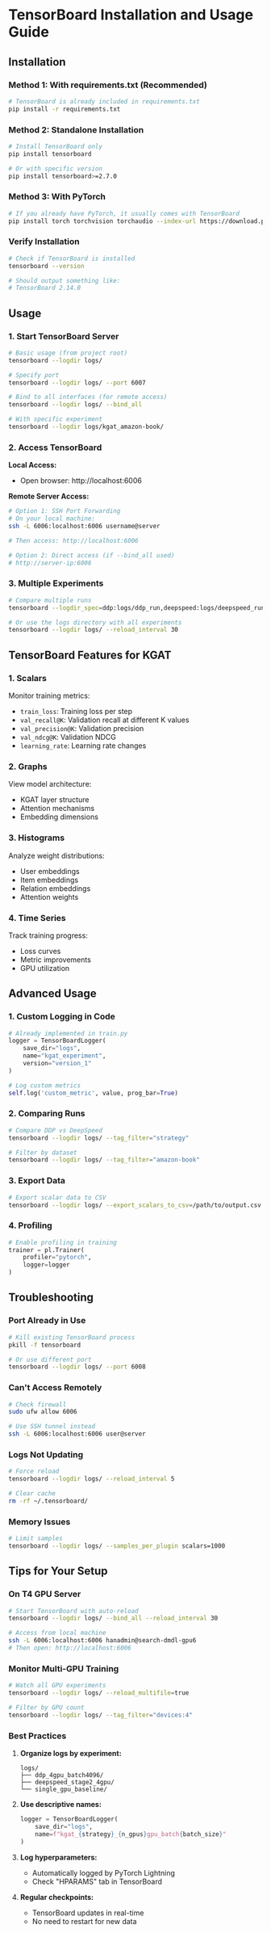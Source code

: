 # TensorBoard Installation and Usage Guide

## Installation

### Method 1: With requirements.txt (Recommended)
```bash
# TensorBoard is already included in requirements.txt
pip install -r requirements.txt
```

### Method 2: Standalone Installation
```bash
# Install TensorBoard only
pip install tensorboard

# Or with specific version
pip install tensorboard>=2.7.0
```

### Method 3: With PyTorch
```bash
# If you already have PyTorch, it usually comes with TensorBoard
pip install torch torchvision torchaudio --index-url https://download.pytorch.org/whl/cu118
```

### Verify Installation
```bash
# Check if TensorBoard is installed
tensorboard --version

# Should output something like:
# TensorBoard 2.14.0
```

## Usage

### 1. Start TensorBoard Server
```bash
# Basic usage (from project root)
tensorboard --logdir logs/

# Specify port
tensorboard --logdir logs/ --port 6007

# Bind to all interfaces (for remote access)
tensorboard --logdir logs/ --bind_all

# With specific experiment
tensorboard --logdir logs/kgat_amazon-book/
```

### 2. Access TensorBoard

**Local Access:**
- Open browser: http://localhost:6006

**Remote Server Access:**
```bash
# Option 1: SSH Port Forwarding
# On your local machine:
ssh -L 6006:localhost:6006 username@server

# Then access: http://localhost:6006

# Option 2: Direct access (if --bind_all used)
# http://server-ip:6006
```

### 3. Multiple Experiments
```bash
# Compare multiple runs
tensorboard --logdir_spec=ddp:logs/ddp_run,deepspeed:logs/deepspeed_run

# Or use the logs directory with all experiments
tensorboard --logdir logs/ --reload_interval 30
```

## TensorBoard Features for KGAT

### 1. Scalars
Monitor training metrics:
- `train_loss`: Training loss per step
- `val_recall@K`: Validation recall at different K values
- `val_precision@K`: Validation precision
- `val_ndcg@K`: Validation NDCG
- `learning_rate`: Learning rate changes

### 2. Graphs
View model architecture:
- KGAT layer structure
- Attention mechanisms
- Embedding dimensions

### 3. Histograms
Analyze weight distributions:
- User embeddings
- Item embeddings
- Relation embeddings
- Attention weights

### 4. Time Series
Track training progress:
- Loss curves
- Metric improvements
- GPU utilization

## Advanced Usage

### 1. Custom Logging in Code
```python
# Already implemented in train.py
logger = TensorBoardLogger(
    save_dir="logs",
    name="kgat_experiment",
    version="version_1"
)

# Log custom metrics
self.log('custom_metric', value, prog_bar=True)
```

### 2. Comparing Runs
```bash
# Compare DDP vs DeepSpeed
tensorboard --logdir logs/ --tag_filter="strategy"

# Filter by dataset
tensorboard --logdir logs/ --tag_filter="amazon-book"
```

### 3. Export Data
```bash
# Export scalar data to CSV
tensorboard --logdir logs/ --export_scalars_to_csv=/path/to/output.csv
```

### 4. Profiling
```python
# Enable profiling in training
trainer = pl.Trainer(
    profiler="pytorch",
    logger=logger
)
```

## Troubleshooting

### Port Already in Use
```bash
# Kill existing TensorBoard process
pkill -f tensorboard

# Or use different port
tensorboard --logdir logs/ --port 6008
```

### Can't Access Remotely
```bash
# Check firewall
sudo ufw allow 6006

# Use SSH tunnel instead
ssh -L 6006:localhost:6006 user@server
```

### Logs Not Updating
```bash
# Force reload
tensorboard --logdir logs/ --reload_interval 5

# Clear cache
rm -rf ~/.tensorboard/
```

### Memory Issues
```bash
# Limit samples
tensorboard --logdir logs/ --samples_per_plugin scalars=1000
```

## Tips for Your Setup

### On T4 GPU Server
```bash
# Start TensorBoard with auto-reload
tensorboard --logdir logs/ --bind_all --reload_interval 30

# Access from local machine
ssh -L 6006:localhost:6006 hanadmin@search-dmdl-gpu6
# Then open: http://localhost:6006
```

### Monitor Multi-GPU Training
```bash
# Watch all GPU experiments
tensorboard --logdir logs/ --reload_multifile=true

# Filter by GPU count
tensorboard --logdir logs/ --tag_filter="devices:4"
```

### Best Practices
1. **Organize logs by experiment:**
   ```
   logs/
   ├── ddp_4gpu_batch4096/
   ├── deepspeed_stage2_4gpu/
   └── single_gpu_baseline/
   ```

2. **Use descriptive names:**
   ```python
   logger = TensorBoardLogger(
       save_dir="logs",
       name=f"kgat_{strategy}_{n_gpus}gpu_batch{batch_size}"
   )
   ```

3. **Log hyperparameters:**
   - Automatically logged by PyTorch Lightning
   - Check "HPARAMS" tab in TensorBoard

4. **Regular checkpoints:**
   - TensorBoard updates in real-time
   - No need to restart for new data